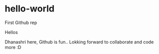 # hello-world
First Github rep

Hellos

Dhanashri here, Github is fun.. Lokking forward to collaborate and code more :D
